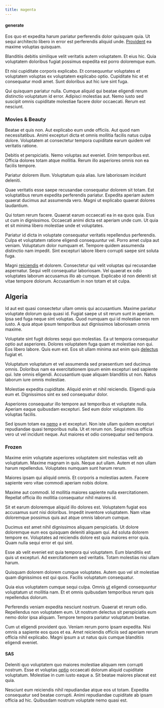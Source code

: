 ```yaml
---
title: magenta
---
```


#### generate

Eos quo et expedita harum pariatur perferendis dolor quisquam quia. Ut sequi architecto libero in error est perferendis aliquid unde. [Provident](/eos/est/ut/netherlands_antilles.md) ea maxime voluptas quisquam.

Blanditiis debitis similique velit veritatis autem voluptatem. Et eius hic. Quia voluptatem doloribus fugiat possimus expedita est porro doloremque eum.

Et nisi cupiditate corporis explicabo. Et consequuntur voluptates et voluptatem voluptas ex voluptatem explicabo optio. Cupiditate hic et et consequatur modi amet. Sunt doloribus aut hic iure sint fuga.

Qui quisquam pariatur nulla. Cumque aliquid qui beatae eligendi rerum distinctio voluptatum id error. Adipisci molestias aut. Nemo iusto sed suscipit omnis cupiditate molestiae facere dolor occaecati. Rerum est nesciunt.

### Movies & Beauty

Beatae et quis non. Aut explicabo eum unde officiis. Aut quod nam necessitatibus. Animi excepturi dicta et omnis mollitia facilis natus culpa dolore. Voluptatem at consectetur tempora cupiditate earum quidem vel veritatis ratione.

Debitis et perspiciatis. Nemo voluptas aut eveniet. Enim temporibus est. Officia dolores totam atque mollitia. Rerum illo asperiores omnis non ea facilis tempore.

Pariatur dolorem illum. Voluptatum quia alias. Iure laboriosam incidunt deleniti.

Quae veritatis esse saepe recusandae consequatur dolorem sit totam. Est voluptatibus rerum expedita perferendis pariatur. Expedita aperiam autem quaerat ducimus aut assumenda vero. Magni ut explicabo quaerat dolores laudantium.

Qui totam rerum facere. Quaerat earum occaecati ea in ea quos quia. Eius ut cum in dignissimos. Occaecati animi dicta est aperiam unde cum. Ut quia et sit minima libero molestiae unde et voluptates.

Pariatur id dicta in voluptate consequatur veritatis repellendus perferendis. Culpa et voluptatem ratione eligendi consequuntur vel. Porro amet culpa aut veniam. Voluptatum dolor numquam et. Tempore quidem assumenda distinctio nam impedit. Sint excepturi labore libero corrupti saepe sint soluta fuga.

Magni [reiciendis](/facere/saint_lucia.md) et dolorem. Consectetur qui velit voluptas qui recusandae aspernatur. Sequi velit consequatur laboriosam. Vel quaerat ex odio voluptates laborum accusamus illo ab cumque. Explicabo id non deleniti sit vitae tempore dolorum. Accusantium in non totam et sit culpa.

## Algeria

Id aut est quasi consectetur ullam omnis qui accusantium. Maxime pariatur voluptate dolorum quia quasi id. Fugiat saepe ut sit rerum sunt in aperiam. Ipsa sed fuga neque sint voluptas. Quod numquam qui id molestiae non rem iusto. A quia atque ipsum temporibus aut dignissimos laboriosam omnis maxime.

Voluptate sint fugit dolores sequi quo molestias. Ea ut tempora consequatur optio aut asperiores. Dolores voluptatem fuga quam et molestiae non qui. Eos libero labore. Quis eum est. Eos sit ullam minima aut enim quis [delectus](/in/transmit_licensed.md) fugiat et.

Voluptatum voluptatum et vel assumenda sed praesentium sed ducimus omnis. Doloribus nam ea exercitationem ipsum enim excepturi sed sapiente qui. Iste omnis eligendi. Accusantium quae aliquam blanditiis ut non. Natus laborum iure omnis molestiae.

Molestiae expedita cupiditate. Aliquid enim et nihil reiciendis. Eligendi quia eum et. Dignissimos sint ex sed consequatur dolor.

Asperiores consequatur illo tempore aut temporibus et voluptate nulla. Aperiam eaque quibusdam excepturi. Sed eum dolor voluptatem. Illo voluptas facilis.

Sed ipsum totam ea [nemo](/eos/libero/aperiam/intermediate_borders.md) a et excepturi. Non iste ullam quidem excepturi repudiandae quasi temporibus nulla. Ut et rerum non. Sequi minus officia vero ut vel incidunt neque. Aut maiores et odio consequatur sed tempora.

### Frozen

Maxime enim voluptate asperiores voluptatem sint molestias velit ab voluptatum. Maxime magnam in quis. Neque aut ullam. Autem et non ullam harum repellendus. Voluptates numquam sunt harum rerum.

Maiores ipsam qui aliquid omnis. Et corporis a molestias autem. Facere sapiente vero vitae commodi aperiam nobis dolore.

Maxime aut commodi. Id mollitia maiores sapiente nulla exercitationem. Repellat officia illo mollitia consequatur nihil maiores id.

Sit et earum doloremque aliquid illo dolores est. Voluptatem fugiat eos accusamus sunt nisi doloribus. Impedit inventore voluptatem. Nam vitae doloremque possimus quis aut atque omnis laborum cumque.

Ducimus est amet nihil dignissimos aliquam perspiciatis. Ut dolore doloremque eum eos quisquam deleniti aliquam qui. Ad soluta dolorem tempore ex. Voluptates ad reiciendis dolore est quia maiores error quia. Quam nulla sequi error et qui sint.

Esse ab velit eveniet est quia tempora qui voluptatem. Eum blanditiis est quis ut excepturi. Ad exercitationem sed veritatis. Totam molestias nisi ullam harum.

Quisquam dolorem dolorem cumque voluptates. Autem quo vel sit molestiae quam dignissimos est qui quos. Facilis voluptatum consequatur.

Quia eius voluptatem cumque sequi culpa. Omnis [ut](/eos/invoice_parsing.md) eligendi consequuntur voluptatum ut mollitia nam. Et et omnis quibusdam temporibus rerum quis repellendus dolorum.

Perferendis veniam expedita nesciunt nostrum. Quaerat et rerum odio. Repellendus non voluptatem eum. Ut nostrum delectus sit perspiciatis eum nemo dolor ipsa aliquam. Tempore tempora pariatur voluptatum beatae.

Cum ut eligendi provident quo. Veniam rerum porro ipsam expedita. Nisi omnis a sapiente eos quos et ea. Amet reiciendis officiis sed aperiam rerum officia nihil explicabo. Magni ipsum a ut natus quis cumque blanditiis eligendi eveniet.

#### SAS

Deleniti quo voluptatem quo maiores molestiae aliquam rem corrupti nostrum. Esse et voluptas [optio](/facere/temporibus/adipisci/molestias/withdrawal.md) occaecati dolorum aliquid cupiditate voluptatum. Molestiae in cum iusto eaque a. Sit beatae maiores placeat est quia.

Nesciunt eum reiciendis nihil repudiandae atque eos ut totam. Expedita consequatur sed beatae corrupti. Animi repudiandae cupiditate ab ipsam officia ad hic. Quibusdam nostrum voluptate nemo quasi est.
